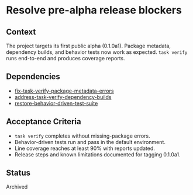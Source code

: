# Resolve pre-alpha release blockers

## Context
The project targets its first public alpha (0.1.0a1). Package metadata,
dependency builds, and behavior tests now work as expected. `task verify`
runs end-to-end and produces coverage reports.

## Dependencies
- [fix-task-verify-package-metadata-errors](fix-task-verify-package-metadata-errors.md)
- [address-task-verify-dependency-builds](address-task-verify-dependency-builds.md)
- [restore-behavior-driven-test-suite](restore-behavior-driven-test-suite.md)

## Acceptance Criteria
- `task verify` completes without missing-package errors.
- Behavior-driven tests run and pass in the default environment.
- Line coverage reaches at least 90% with reports updated.
- Release steps and known limitations documented for tagging 0.1.0a1.

## Status
Archived

